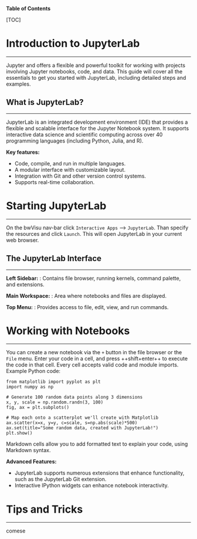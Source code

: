 **Table of Contents**

[TOC]

# Introduction to JupyterLab
---

Jupyter and offers a flexible and powerful toolkit for working with projects involving Jupyter notebooks, code, and data. This guide will cover all the essentials to get you started with JupyterLab, including detailed steps and examples.

## What is JupyterLab?
---

JupyterLab is an integrated development environment (IDE) that provides a flexible and scalable interface for the Jupyter Notebook system. It supports interactive data science and scientific computing across over 40 programming languages (including Python, Julia, and R).

**Key features:**

- Code, compile, and run in multiple languages.
- A modular interface with customizable layout.
- Integration with Git and other version control systems.
- Supports real-time collaboration.

# Starting JupyterLab
---

On the bwVisu nav-bar click `Interactive Apps` --> `JupyterLab`.
Than specify the resources and click `Launch`. This will open JupyterLab in your current web browser.

## The JupyterLab Interface
---

**Left Sidebar:**
:    Contains file browser, running kernels, command palette, and extensions.

**Main Workspace:**
:    Area where notebooks and files are displayed.

**Top Menu:**
:     Provides access to file, edit, view, and run commands.

# Working with Notebooks
---

You can create a new notebook via the `+` button in the file browser or the `File` menu. Enter your code in a cell, and press ++shift+enter++ to execute the code in that cell. Every cell accepts valid code and module imports. Example Python code:

```{.python linenums="1" title="Python"}
from matplotlib import pyplot as plt
import numpy as np

# Generate 100 random data points along 3 dimensions
x, y, scale = np.random.randn(3, 100)
fig, ax = plt.subplots()

# Map each onto a scatterplot we'll create with Matplotlib
ax.scatter(x=x, y=y, c=scale, s=np.abs(scale)*500)
ax.set(title="Some random data, created with JupyterLab!")
plt.show()
```

Markdown cells allow you to add formatted text to explain your code, using Markdown syntax.

**Advanced Features:**

- JupyterLab supports numerous extensions that enhance functionality, such as the JupyterLab Git extension.
- Interactive IPython widgets can enhance notebook interactivity.

# Tips and Tricks
---

comese





